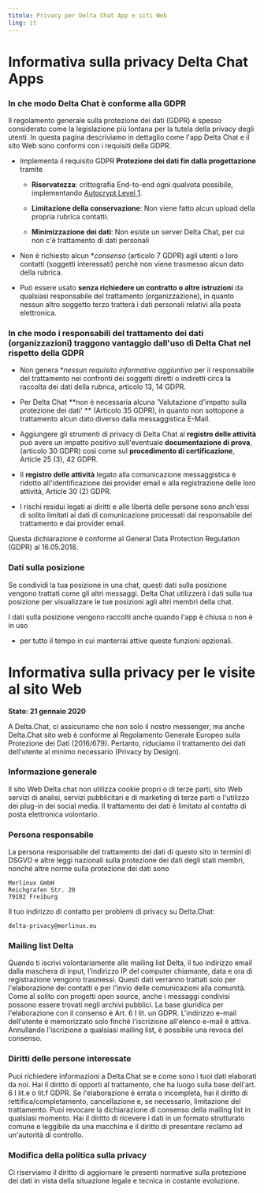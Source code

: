 ```yaml
---
titolo: Privacy per Delta Chat App e siti Web
ling: it
---
```


# Informativa sulla privacy Delta Chat Apps

### In che modo Delta Chat è conforme alla GDPR

Il regolamento generale sulla protezione dei dati (GDPR) è spesso considerato
come la legislazione più lontana per la tutela della privacy degli utenti.
In questa pagina descriviamo in dettaglio come l'app Delta Chat e il sito Web sono conformi
con i requisiti della GDPR.

- Implementa il requisito GDPR **Protezione dei dati fin dalla progettazione** tramite

  - **Riservatezza**: crittografia End-to-end ogni qualvota possibile, implementando
  [Autocrypt Level 1](https://autocrypt.org).

  - **Limitazione della conservazione**: Non viene fatto alcun upload della propria rubrica contatti.

  - **Minimizzazione dei dati**: Non esiste un server Delta Chat, per cui non c'è trattamento di dati personali

- Non è richiesto alcun **consenso* (articolo 7 GDPR) agli utenti o loro contatti (soggetti interessati) perchè non viene trasmesso alcun dato della rubrica.

- Può essere usato **senza richiedere un contratto o altre istruzioni** da qualsiasi responsabile del trattamento (organizzazione), in quanto nessun altro soggetto terzo tratterà i dati personali relativi alla posta elettronica.


### In che modo i responsabili del trattamento dei dati (organizzazioni) traggono vantaggio dall'uso di Delta Chat nel rispetto della GDPR

- Non genera **nessun requisito informativo aggiuntivo* per il responsabile del trattamento nei confronti dei soggetti diretti o indiretti 
circa la raccolta dei dati della rubrica, articolo 13, 14 GDPR.

-  Per Delta Chat **non è necessaria alcuna 'Valutazione d'impatto sulla protezione dei dati' ** (Articolo 35 GDPR), in quanto non sottopone a trattamento alcun dato diverso dalla messaggistica E-Mail.

- Aggiungere gli strumenti di privacy di Delta Chat al 
  **registro delle attività** può avere un impatto positivo 
  sull'eventuale **documentazione di prova**, (articolo 30 GDPR) 
  così come sul **procedimento di certificazione**, Article 25 (3), 42 GDPR.

- Il **registro delle attività** legato alla comunicazione messaggistica è
  ridotto all'identificazione dei provider email e alla registrazione delle loro attività, Article 30 (2) GDPR.

- I rischi residui legati ai diritti e alle libertà delle persone 
  sono anch'essi di solito limitati ai dati di comunicazione processati 
  dal responsabile del trattamento e dai provider email.



Questa dichiarazione è conforme al General Data Protection Regulation (GDPR) al 16.05.2018.


### Dati sulla posizione

Se condividi la tua posizione in una chat,
questi dati sulla posizione vengono trattati come gli altri messaggi.
Delta Chat utilizzerà i dati sulla tua posizione per visualizzare le tue posizioni
agli altri membri della chat.

I dati sulla posizione vengono raccolti anche quando l'app è chiusa o non è in uso
- per tutto il tempo in cui manterrai attive queste funzioni opzionali.


# Informativa sulla privacy per le visite al sito Web

**Stato: 21 gennaio 2020**

A Delta.Chat, ci assicuriamo che non solo il nostro messenger, ma anche Delta.Chat
sito web è conforme al Regolamento Generale Europeo sulla Protezione dei Dati
(2016/679). Pertanto, riduciamo il trattamento dei dati dell'utente       al minimo
necessario (Privacy by Design).

### Informazione generale

Il sito Web Delta.chat non utilizza cookie propri o di terze parti, sito Web
servizi di analisi, servizi pubblicitari e di marketing di terze parti o l'utilizzo
dei plug-in dei social media. Il trattamento dei dati è limitato al contatto di posta elettronica
volontario.

### Persona responsabile

La persona responsabile del trattamento dei dati di questo sito in termini di
DSGVO e altre leggi nazionali sulla protezione dei dati degli stati membri, nonché
altre norme sulla protezione dei dati sono

	Merlinux GmbH
	Reichgrafen Str. 20 
	79102 Freiburg

Il tuo indirizzo di contatto per problemi di privacy su Delta.Chat:

	delta-privacy@merlinux.eu

### Mailing list Delta

Quando ti iscrivi volontariamente alle mailing list Delta, il tuo indirizzo email
dalla maschera di input, l'indirizzo IP del computer chiamante, data e ora di
registrazione vengono trasmessi. Questi dati verranno trattati solo per 
l'elaborazione dei contatti e per l'invio delle comunicazioni alla 
comunità. Come al solito con progetti open source, anche i messaggi condivisi possono
essere trovati negli archivi pubblici. La base giuridica per l'elaborazione con il consenso è
Art. 6 I lit. un GDPR. L'indirizzo e-mail dell'utente è memorizzato solo finché
l'iscrizione all'elenco e-mail è attiva. Annullando l'iscrizione a qualsiasi mailing
list, è possibile una revoca del consenso.

### Diritti delle persone interessate

Puoi richiedere informazioni a Delta.Chat se e come sono i tuoi dati
elaborati da noi. Hai il diritto di opporti al trattamento, che ha luogo
sulla base dell'art. 6 I lit.e o lit.f GDPR. Se l'elaborazione è
errata o incompleta, hai il diritto di rettifica/completamento,
cancellazione e, se necessario, limitazione del trattamento. Puoi revocare
la dichiarazione di consenso della mailing list in qualsiasi momento. Hai il diritto
di ricevere i dati in un formato strutturato comune e leggibile da una macchina e il
diritto di presentare reclamo ad un'autorità di controllo.

### Modifica della politica sulla privacy

Ci riserviamo il diritto di aggiornare le presenti normative sulla protezione dei dati in vista
della situazione legale e tecnica in costante evoluzione.


